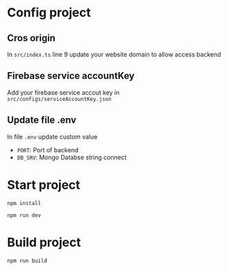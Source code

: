# Config project
## Cros origin

In `src/index.ts` line 9 update your website domain to allow access backend

## Firebase service accountKey

Add your firebase service accout key in `src/configs/serviceAccountKey.json`

## Update file .env

In file `.env` update custom value
  - `PORT`: Port of backend
  - `DB_SRV`: Mongo Databse string connect

# Start project

```
npm install
```

```
npm run dev
```
# Build project

```
npm run build
```

